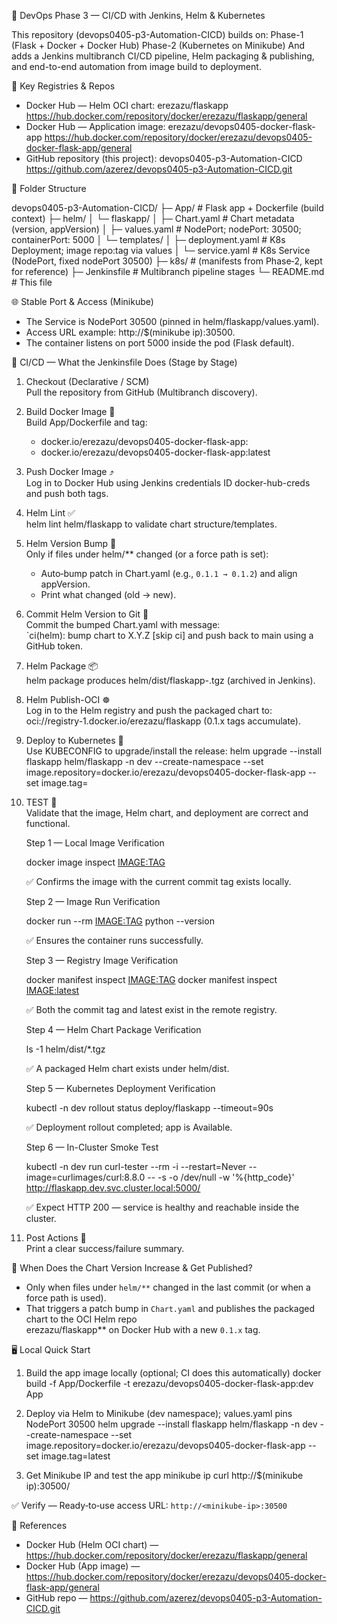 🚀 DevOps Phase 3 — CI/CD with Jenkins, Helm & Kubernetes

This repository (devops0405-p3-Automation-CICD) builds on:
Phase-1 (Flask + Docker + Docker Hub)
Phase-2 (Kubernetes on Minikube)
And adds a Jenkins multibranch CI/CD pipeline, Helm packaging & publishing, and end-to-end automation from image build to deployment.


📌 Key Registries & Repos

- Docker Hub — Helm OCI chart: erezazu/flaskapp
  https://hub.docker.com/repository/docker/erezazu/flaskapp/general
- Docker Hub — Application image: erezazu/devops0405-docker-flask-app
  https://hub.docker.com/repository/docker/erezazu/devops0405-docker-flask-app/general
- GitHub repository (this project): devops0405-p3-Automation-CICD
  https://github.com/azerez/devops0405-p3-Automation-CICD.git


📁 Folder Structure

devops0405-p3-Automation-CICD/
├─ App/                           # Flask app + Dockerfile (build context)
├─ helm/
│  └─ flaskapp/
│     ├─ Chart.yaml               # Chart metadata (version, appVersion)
│     ├─ values.yaml              # NodePort; nodePort: 30500; containerPort: 5000
│     └─ templates/
│        ├─ deployment.yaml       # K8s Deployment; image repo:tag via values
│        └─ service.yaml          # K8s Service (NodePort, fixed nodePort 30500)
├─ k8s/                           # (manifests from Phase‑2, kept for reference)
├─ Jenkinsfile                    # Multibranch pipeline stages
└─ README.md                      # This file


🌐 Stable Port & Access (Minikube)

- The Service is NodePort 30500 (pinned in helm/flaskapp/values.yaml).
- Access URL example: http://$(minikube ip):30500.
- The container listens on port 5000 inside the pod (Flask default).


🧰 CI/CD — What the Jenkinsfile Does (Stage by Stage)

1. Checkout (Declarative / SCM)  
   Pull the repository from GitHub (Multibranch discovery).

2. Build Docker Image 🐳  
   Build App/Dockerfile and tag:
   - docker.io/erezazu/devops0405-docker-flask-app:<short-commit>
   - docker.io/erezazu/devops0405-docker-flask-app:latest

3. Push Docker Image ⤴️  
   Log in to Docker Hub using Jenkins credentials ID docker-hub-creds and push both tags.

4. Helm Lint ✅  
   helm lint helm/flaskapp to validate chart structure/templates.

5. Helm Version Bump 🔖  
   Only if files under helm/** changed (or a force path is set):
   - Auto‑bump patch in Chart.yaml (e.g., `0.1.1 → 0.1.2`) and align appVersion.
   - Print what changed (old → new).

6. Commit Helm Version to Git 📝  
   Commit the bumped Chart.yaml with message:  
   `ci(helm): bump chart to X.Y.Z [skip ci] and push back to main using a GitHub token.

7. Helm Package 📦  
   helm package produces helm/dist/flaskapp-<ver>.tgz (archived in Jenkins).

8. Helm Publish-OCI ☸️  
   Log in to the Helm registry and push the packaged chart to:  
   oci://registry-1.docker.io/erezazu/flaskapp (0.1.x tags accumulate).

9. Deploy to Kubernetes 🚢  
   Use KUBECONFIG to upgrade/install the release:
   helm upgrade --install flaskapp helm/flaskapp -n dev --create-namespace --set image.repository=docker.io/erezazu/devops0405-docker-flask-app  --set image.tag=<short-commit>
   
10. TEST 🧪  
    Validate that the image, Helm chart, and deployment are correct and functional.

    Step 1 — Local Image Verification 
    
    docker image inspect <IMAGE:TAG>
   
    ✅ Confirms the image with the current commit tag exists locally.

    Step 2 — Image Run Verification
    
    docker run --rm <IMAGE:TAG> python --version
    
    ✅ Ensures the container runs successfully.

    Step 3 — Registry Image Verification
    
    docker manifest inspect <IMAGE:TAG>
    docker manifest inspect <IMAGE:latest>
  
    ✅ Both the commit tag and latest exist in the remote registry.

    Step 4 — Helm Chart Package Verification  
  
    ls -1 helm/dist/*.tgz
    
    ✅ A packaged Helm chart exists under helm/dist.

    Step 5 — Kubernetes Deployment Verification 
    
    kubectl -n dev rollout status deploy/flaskapp --timeout=90s
    
    ✅ Deployment rollout completed; app is Available.

    Step 6 — In-Cluster Smoke Test
    
    kubectl -n dev run curl-tester --rm -i --restart=Never --image=curlimages/curl:8.8.0 --  -s -o /dev/null -w '%{http_code}'       	http://flaskapp.dev.svc.cluster.local:5000/
   
    ✅ Expect HTTP 200 — service is healthy and reachable inside the cluster.

11. Post Actions 🧾  
    Print a clear success/failure summary.


🔼 When Does the Chart Version Increase & Get Published?

- Only when files under `helm/**` changed in the last commit (or when a force path is used).  
- That triggers a patch bump in `Chart.yaml` and publishes the packaged chart to the OCI Helm repo  
  erezazu/flaskapp** on Docker Hub with a new `0.1.x` tag.


🖥️ Local Quick Start


1) Build the app image locally (optional; CI does this automatically)
docker build -f App/Dockerfile -t erezazu/devops0405-docker-flask-app:dev App

2) Deploy via Helm to Minikube (dev namespace); values.yaml pins NodePort 30500
helm upgrade --install flaskapp helm/flaskapp -n dev --create-namespace   --set image.repository=docker.io/erezazu/devops0405-docker-flask-app   --set image.tag=latest

3) Get Minikube IP and test the app
minikube ip
curl http://$(minikube ip):30500/


✅ Verify — Ready‑to‑use access URL: `http://<minikube-ip>:30500`


🔗 References

- Docker Hub (Helm OCI chart) — https://hub.docker.com/repository/docker/erezazu/flaskapp/general  
- Docker Hub (App image) — https://hub.docker.com/repository/docker/erezazu/devops0405-docker-flask-app/general  
- GitHub repo — https://github.com/azerez/devops0405-p3-Automation-CICD.git
